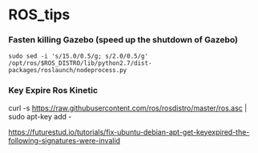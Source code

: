# ROS_tips

### Fasten killing Gazebo (speed up the shutdown of Gazebo)
```
sudo sed -i 's/15.0/0.5/g; s/2.0/0.5/g' /opt/ros/$ROS_DISTRO/lib/python2.7/dist-packages/roslaunch/nodeprocess.py
```
### Key Expire Ros Kinetic
curl -s https://raw.githubusercontent.com/ros/rosdistro/master/ros.asc | sudo apt-key add -

https://futurestud.io/tutorials/fix-ubuntu-debian-apt-get-keyexpired-the-following-signatures-were-invalid
